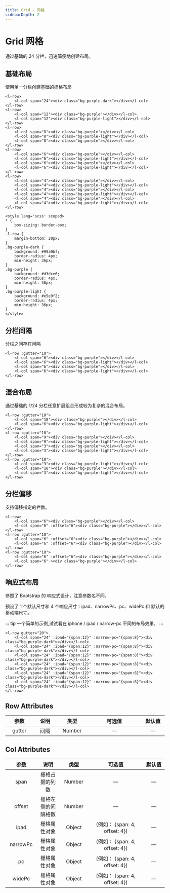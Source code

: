 ```yaml
---
title: Grid - 网格
sidebarDepth: 2
---
```


# Grid 网格 <Badge text="beta" type="warn"/>

通过基础的 24 分栏，迅速简便地创建布局。

## 基础布局

使用单一分栏创建基础的栅格布局

<grid-demo1 />

```vue
<l-row>
    <l-col span="24"><div class="bg-purple-dark"></div></l-col>
</l-row>
<l-row>
    <l-col span="12"><div class="bg-purple"></div></l-col>
    <l-col span="12"><div class="bg-purple-light"></div></l-col>
</l-row>
<l-row>
    <l-col span="8"><div class="bg-purple"></div></l-col>
    <l-col span="8"><div class="bg-purple-light"></div></l-col>
    <l-col span="8"><div class="bg-purple"></div></l-col>
</l-row>
<l-row>
    <l-col span="6"><div class="bg-purple"></div></l-col>
    <l-col span="6"><div class="bg-purple-light"></div></l-col>
    <l-col span="6"><div class="bg-purple"></div></l-col>
    <l-col span="6"><div class="bg-purple-light"></div></l-col>
</l-row>
<l-row>
    <l-col span="4"><div class="bg-purple"></div></l-col>
    <l-col span="4"><div class="bg-purple-light"></div></l-col>
    <l-col span="4"><div class="bg-purple"></div></l-col>
    <l-col span="4"><div class="bg-purple-light"></div></l-col>
    <l-col span="4"><div class="bg-purple"></div></l-col>
    <l-col span="4"><div class="bg-purple-light"></div></l-col>
</l-row>

<style lang='scss' scoped>
* {
    box-sizing: border-box;
}
.l-row {
    margin-bottom: 20px;
}
.bg-purple-dark {
    background: #99a9bf;
    border-radius: 4px;
    min-height: 36px;
}
.bg-purple {
    background: #d3dce6;
    border-radius: 4px;
    min-height: 36px;
}
.bg-purple-light {
    background: #e5e9f2;
    border-radius: 4px;
    min-height: 36px;
}
</style>
```

## 分栏间隔

分栏之间存在间隔

<grid-demo2 />

```vue
<l-row :gutter="10">
    <l-col span="6"><div class="bg-purple"></div></l-col>
    <l-col span="6"><div class="bg-purple-light"></div></l-col>
    <l-col span="6"><div class="bg-purple"></div></l-col>
    <l-col span="6"><div class="bg-purple-light"></div></l-col>
</l-row>
```

## 混合布局

通过基础的 1/24 分栏任意扩展组合形成较为复杂的混合布局。

<grid-demo3 />

```vue
<l-row :gutter="10">
    <l-col span="18"><div class="bg-purple"></div></l-col>
    <l-col span="6"><div class="bg-purple-light"></div></l-col>
</l-row>
<l-row :gutter="10">
    <l-col span="9"><div class="bg-purple"></div></l-col>
    <l-col span="9"><div class="bg-purple-light"></div></l-col>
    <l-col span="3"><div class="bg-purple"></div></l-col>
    <l-col span="3"><div class="bg-purple-light"></div></l-col>
</l-row>
<l-row :gutter="10">
    <l-col span="3"><div class="bg-purple-light"></div></l-col>
    <l-col span="18"><div class="bg-purple"></div></l-col>
    <l-col span="3"><div class="bg-purple-light"></div></l-col>
</l-row>
```

## 分栏偏移

支持偏移指定的栏数。

<grid-demo4 />

```vue
<l-row>
    <l-col span="6"><div class="bg-purple"></div></l-col>
    <l-col span="6" :offset="6"><div class="bg-purple"></div></l-col>
</l-row>
<l-row :gutter="10">
    <l-col span="6" :offset="6"><div class="bg-purple"></div></l-col>
    <l-col span="6" :offset="6"><div class="bg-purple"></div></l-col>
</l-row>
<l-row :gutter="10">
    <l-col span="6" :offset="6"><div class="bg-purple"></div></l-col>
    <l-col span="6" ><div class="bg-purple"></div></l-col>
</l-row>
```

## 响应式布局

参照了 Bootstrap 的 响应式设计，注意参数名不同。

预设了 1 个默认尺寸和 4 个响应尺寸：ipad、narrowPc、pc、widePc 和 默认的移动端尺寸。

<grid-demo5 />

::: tip
一个简单的示例,试试看在 iphone / ipad / narrow-pc 不同的布局效果。
:::

```vue
<l-row gutter="20">
    <l-col span="24" :ipad="{span:12}" :narrow-pc="{span:8}"><div class="bg-purple-dark"></div></l-col>
    <l-col span="24" :ipad="{span:12}" :narrow-pc="{span:8}"><div class="bg-purple-dark"></div></l-col>
    <l-col span="24" :ipad="{span:12}" :narrow-pc="{span:8}"><div class="bg-purple-dark"></div></l-col>
    <l-col span="24" :ipad="{span:12}" :narrow-pc="{span:8}"><div class="bg-purple-dark"></div></l-col>
    <l-col span="24" :ipad="{span:12}" :narrow-pc="{span:8}"><div class="bg-purple-dark"></div></l-col>
    <l-col span="24" :ipad="{span:12}" :narrow-pc="{span:8}"><div class="bg-purple-dark"></div></l-col>
</l-row>
```

## Row Attributes

|  参数  | 说明 |  类型  | 可选值 | 默认值 |
| :----: | :--: | :----: | :----: | :----: |
| gutter | 间隔 | Number |   —    |   —    |

## Col Attributes

|   参数   |        说明        |  类型  |            可选值             | 默认值 |
| :------: | :----------------: | :----: | :---------------------------: | :----: |
|   span   |   栅格占据的列数   | Number |               —               |   —    |
|  offset  | 栅格左侧的间隔格数 | Number |               —               |   —    |
|   ipad   |    栅格属性对象    | Object | (例如： {span: 4, offset: 4}) |   —    |
| narrowPc |    栅格属性对象    | Object | (例如： {span: 4, offset: 4}) |   —    |
|    pc    |    栅格属性对象    | Object | (例如： {span: 4, offset: 4}) |   —    |
|  widePc  |    栅格属性对象    | Object | (例如： {span: 4, offset: 4}) |   —    |

<style>

table th:nth-child(1n) {
    width: 100px;
}


table th:nth-child(4n) {
    width: 290px;
}

</style>
